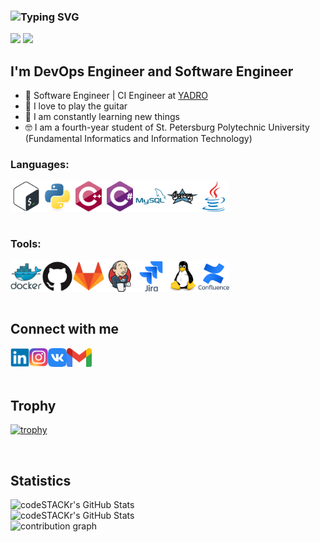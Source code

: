 ### ![Typing SVG](https://readme-typing-svg.herokuapp.com?size=26&color=AFE3F7&width=500&lines=Hi+there+%F0%9F%91%8B%2C+I'm+Pavel)

![](https://komarev.com/ghpvc/?username=paveldat)
![](https://img.shields.io/github/followers/paveldat?label=Followers&style=social)

## I'm DevOps Engineer and Software Engineer
- 💼 Software Engineer | CI Engineer at [YADRO](https://yadro.com/ru)
- 🎉 I love to play the guitar
- 🥅 I am constantly learning new things
- 🤓 I am a fourth-year student of St. Petersburg Polytechnic University (Fundamental Informatics and Information Technology)

### Languages:
<img align="left" alt="Bash" width="50px" src="https://github.com/paveldat/paveldat/blob/main/img/bash.svg" />
<img align="left" alt="Python" width="50px" src="https://github.com/paveldat/paveldat/blob/main/img/python.svg" />
<img align="left" alt="C++" width="50px" src="https://github.com/paveldat/paveldat/blob/main/img/c%2B%2B.svg" />
<img align="left" alt="C#" width="50px" src="https://github.com/paveldat/paveldat/blob/main/img/c%23.svg" />
<img align="left" alt="MySQL" width="50px" src="https://github.com/paveldat/paveldat/blob/main/img/mysql.svg" />
<img align="left" alt="Groovy" width="50px" src="https://github.com/paveldat/paveldat/blob/main/img/groovy.svg" />
<img align="left" alt="Java" width="50px" src="https://github.com/paveldat/paveldat/blob/main/img/java.svg" />


<br />
<br />
<br />
<br />

### Tools:
<img align="left" alt="Docker" width="50px" src="https://github.com/paveldat/paveldat/blob/main/img/docker.svg" />
<img align="left" alt="Github" width="50px" src="https://github.com/paveldat/paveldat/blob/main/img/github.svg" />
<img align="left" alt="Gitlab" width="50px" src="https://github.com/paveldat/paveldat/blob/main/img/gitlab.svg" />
<img align="left" alt="Jenkins" width="50px" src="https://github.com/paveldat/paveldat/blob/main/img/jenkins.svg" />
<img align="left" alt="Jira" width="50px" src="https://github.com/paveldat/paveldat/blob/main/img/jira.svg" />
<img align="left" alt="Linux" width="50px" src="https://github.com/paveldat/paveldat/blob/main/img/linux.svg" />
<img align="left" alt="Confluence" width="50px" src="https://github.com/paveldat/paveldat/blob/main/img/confluence.svg" />

<br /> 
<br /> 
<br />
<br />

## Connect with me
[<img align="left" alt="Linkedin" width="30px" src="https://github.com/paveldat/paveldat/blob/main/img/linkedin.svg" />][linkedin]
[<img align="left" alt="Instagram" width="30px" src="https://github.com/paveldat/paveldat/blob/main/img/instagram.svg" />][instagram]
[<img align="left" alt="VK" width="30px" src="https://github.com/paveldat/paveldat/blob/main/img/vk.svg" />][vk]
[<img align="left" alt="Gmail" width="40px" src="https://github.com/paveldat/paveldat/blob/main/img/gmail1.svg" />][gmail]

<br>
<br>
<br>

## Trophy
[![trophy](https://github-profile-trophy.vercel.app/?username=paveldat&column=8&theme=gruvbox&no-frame=true)](https://github.com/ryo-ma/github-profile-trophy)

<br>

## Statistics
<img align="left" alt="codeSTACKr's GitHub Stats" src="https://github-readme-stats.vercel.app/api/top-langs/?username=paveldat&langs_count=8&layout=compact&theme=nord&hide_border=true" />
<br>
<img align="left" alt="codeSTACKr's GitHub Stats" src="https://github-readme-stats.vercel.app/api?username=paveldat&show_icons=true&theme=nord&hide_border=true" />
<br>
<img align="left" alt="contribution graph" src="https://activity-graph.herokuapp.com/graph?username=paveldat&theme=nord&hide_border=true">

[linkedin]: https://www.linkedin.com/in/pavel-dat-11699420b/
[instagram]: https://www.instagram.com/pasha_dats/
[vk]: https://vk.com/pashkadats
[gmail]: mailto:dats.pavel1999@gmail.com
